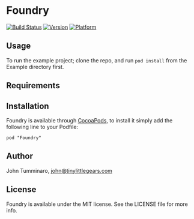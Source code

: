 # Foundry

[![Build Status](https://travis-ci.org/smyrgl/Foundry.svg?branch=master)](https://travis-ci.org/smyrgl/Foundry)
[![Version](http://cocoapod-badges.herokuapp.com/v/Foundry/badge.png)](http://cocoadocs.org/docsets/Foundry)
[![Platform](http://cocoapod-badges.herokuapp.com/p/Foundry/badge.png)](http://cocoadocs.org/docsets/Foundry)

## Usage

To run the example project; clone the repo, and run `pod install` from the Example directory first.

## Requirements

## Installation

Foundry is available through [CocoaPods](http://cocoapods.org), to install
it simply add the following line to your Podfile:

    pod "Foundry"

## Author

John Tumminaro, john@tinylittlegears.com

## License

Foundry is available under the MIT license. See the LICENSE file for more info.

